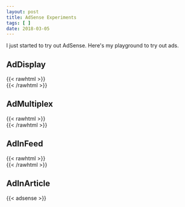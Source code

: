 ```yaml
---
layout: post
title: AdSense Experiments
tags: [ ]
date: 2018-03-05
---
```


I just started to try out AdSense. Here's my playground to try out ads.

<!--more-->

## AdDisplay

{{< rawhtml >}}
    <!-- ad-display -->
    <ins class="adsbygoogle"
        style="display:block"
        data-ad-client="{{- .Site.Params.adsense.clientID -}}"
        data-ad-slot="{{- .Site.Params.adsense.slotDisplay -}}"
        data-ad-format="auto"
        data-full-width-responsive="true"></ins>
    <script>
        (adsbygoogle = window.adsbygoogle || []).push({});
    </script>
{{< /rawhtml >}}

## AdMultiplex

{{< rawhtml >}}
    <!-- ad-multiplex -->
    <ins class="adsbygoogle"
        style="display:block"
        data-ad-format="autorelaxed"
        data-ad-client="{{- .Site.Params.adsense.clientID -}}"
        data-ad-slot="{{- .Site.Params.adsense.slotMultiplex -}}"></ins>
    <script>
        (adsbygoogle = window.adsbygoogle || []).push({});
    </script>
{{< /rawhtml >}}

## AdInFeed

{{< rawhtml >}}
    <!-- ad-in-feed -->
    <ins class="adsbygoogle"
        style="display:block"
        data-ad-format="fluid"
        data-ad-layout-key="-gw-3+1f-3d+2z"
        data-ad-client="{{- .Site.Params.adsense.clientID -}}"
        data-ad-slot="{{- .Site.Params.adsense.slotInFeed -}}"></ins>
    <script>
        (adsbygoogle = window.adsbygoogle || []).push({});
    </script>
{{< /rawhtml >}}

## AdInArticle

{{< adsense >}}

